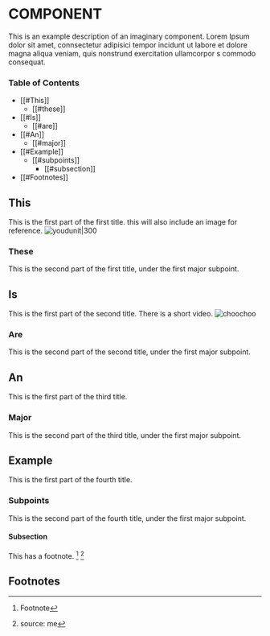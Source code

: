 # COMPONENT

This is an example description of an imaginary component. Lorem Ipsum dolor sit amet, connsectetur adipisici tempor incidunt ut labore et dolore magna aliqua veniam, quis nonstrund exercitation ullamcorpor s commodo consequat.

### Table of Contents

- [[#This]]
	- [[#these]]
- [[#Is]]
	- [[#are]]
- [[#An]]
	- [[#major]]
- [[#Example]]
	- [[#subpoints]]
		- [[#subsection]]
- [[#Footnotes]]

## This

This is the first part of the first title. this will also include an image for reference. ![youdunit|300](https://i.etsystatic.com/38371646/r/il/9d426c/5007343515/il_570xN.5007343515_9es7.jpg)
### These

This is the second part of the first title, under the first major subpoint.
## Is

This is the first part of the second title. There is a short video.
![choochoo](https://www.youtube.com/watch?v=Eg1h35TNBWA)
### Are

This is the second part of the second title, under the first major subpoint.
## An

This is the first part of the third title.
### Major

This is the second part of the third title, under the first major subpoint.
## Example

This is the first part of the fourth title.
### Subpoints

This is the second part of the fourth title, under the first major subpoint.

#### Subsection

This has a footnote. [^1] [^this footnote is inlined]

## Footnotes

[^1]: Footnote
[^this footnote is inlined]: source: me